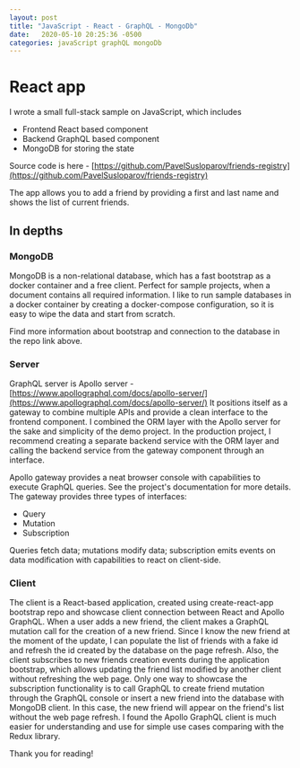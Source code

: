 ```yaml
---
layout: post
title: "JavaScript - React - GraphQL - MongoDb"
date:   2020-05-10 20:25:36 -0500
categories: javaScript graphQL mongoDb
---
```


# React app

I wrote a small full-stack sample on JavaScript, which includes
* Frontend React based component
* Backend GraphQL based component
* MongoDB for storing the state

Source code is here - [https://github.com/PavelSusloparov/friends-registry](https://github.com/PavelSusloparov/friends-registry)

The app allows you to add a friend by providing a first and last name and shows the list of current friends.

## In depths

### MongoDB

MongoDB is a non-relational database, which has a fast bootstrap as a docker container and a free client.
Perfect for sample projects, when a document contains all required information.
I like to run sample databases in a docker container by creating a docker-compose configuration,
so it is easy to wipe the data and start from scratch.

Find more information about bootstrap and connection to the database in the repo link above.

### Server

GraphQL server is Apollo server - [https://www.apollographql.com/docs/apollo-server/](https://www.apollographql.com/docs/apollo-server/)
It positions itself as a gateway to combine multiple APIs and provide a clean interface to the frontend component.
I combined the ORM layer with the Apollo server for the sake and simplicity of the demo project.
In the production project, I recommend creating a separate backend service with the ORM layer and calling the backend service from the gateway component through an interface.

Apollo gateway provides a neat browser console with capabilities to execute GraphQL queries. See the project's documentation for more details.
The gateway provides three types of interfaces:
* Query
* Mutation
* Subscription

Queries fetch data; mutations modify data; subscription emits events on data modification with capabilities to react on client-side.

### Client

The client is a React-based application, created using create-react-app bootstrap repo and showcase client connection between React and Apollo GraphQL.
When a user adds a new friend, the client makes a GraphQL mutation call for the creation of a new friend.
Since I know the new friend at the moment of the update, I can populate the list of friends with a fake id and refresh the id created by the database on the page refresh.
Also, the client subscribes to new friends creation events during the application bootstrap, which allows updating the friend list modified by another client without refreshing the web page.
Only one way to showcase the subscription functionality is to call GraphQL to create friend mutation through the GraphQL console or insert a new friend into the database with MongoDB client.
In this case, the new friend will appear on the friend's list without the web page refresh.
I found the Apollo GraphQL client is much easier for understanding and use for simple use cases comparing with the Redux library.

Thank you for reading!


 
 







